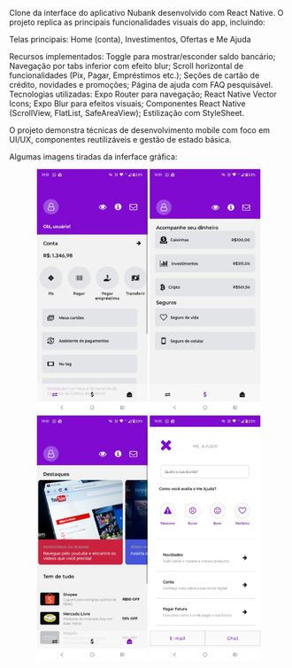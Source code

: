 Clone da interface do aplicativo Nubank desenvolvido com React Native. O projeto replica as principais funcionalidades visuais do app, incluindo:

Telas principais: Home (conta), Investimentos, Ofertas e Me Ajuda
    
Recursos implementados:
    Toggle para mostrar/esconder saldo bancário;
    Navegação por tabs inferior com efeito blur;
    Scroll horizontal de funcionalidades (Pix, Pagar, Empréstimos etc.);
    Seções de cartão de crédito, novidades e promoções;
    Página de ajuda com FAQ pesquisável.
Tecnologias utilizadas:
    Expo Router para navegação;
    React Native Vector Icons;
    Expo Blur para efeitos visuais;
    Componentes React Native (ScrollView, FlatList, SafeAreaView);
    Estilização com StyleSheet.
        
O projeto demonstra técnicas de desenvolvimento mobile com foco em UI/UX, componentes reutilizáveis e gestão de estado básica.

Algumas imagens tiradas da inferface gráfica:
<p align="center" gap:10>
  <img src="./preview/IMG-20250615-WA0023.jpg" width="200" alt="Tela inicial" />
  <img src="./preview/IMG-20250615-WA0024.jpg" width="200" alt="Tela investimentos" />
  <img src="./preview/IMG-20250615-WA0025.jpg" width="200" alt="Tela publicidade" />
  <img src="./preview/IMG-20250615-WA0022.jpg" width="200" alt="Tela ajuda" />
</p>










